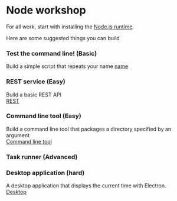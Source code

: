 # Node workshop
For all work, start with installing the [Node.js runtime](https://nodejs.org).

Here are some suggested things you can build

### Test the command line! (Basic)
Build a simple script that repeats your name
[name](./name/NAME.md)

### REST service (Easy)
Build a basic REST API  
[REST](./rest/REST.md)

### Command line tool (Easy)
Build a command line tool that packages a directory specified by an argument  
[Command line tool](./cli/CLI.md)

### Task runner (Advanced)


### Desktop application (hard)
A desktop application that displays the current time with Electron.  
[Desktop](./electron/ELECTRON.md)
